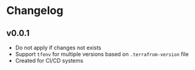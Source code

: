 # Changelog

## v0.0.1

* Do not apply if changes not exists
* Support `tfenv` for multiple versions based on `.terrafrom-version` file
* Created for CI/CD systems
